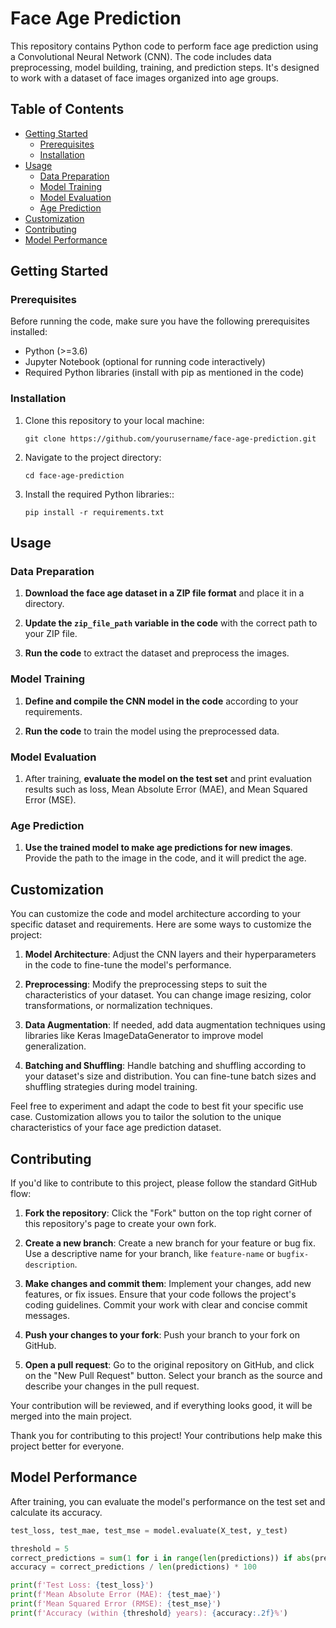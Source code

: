 # Face Age Prediction 

This repository contains Python code to perform face age prediction using a Convolutional Neural Network (CNN). The code includes data preprocessing, model building, training, and prediction steps. It's designed to work with a dataset of face images organized into age groups.

## Table of Contents

- [Getting Started](#getting-started)
  - [Prerequisites](#prerequisites)
  - [Installation](#installation)
- [Usage](#usage)
  - [Data Preparation](#data-preparation)
  - [Model Training](#model-training)
  - [Model Evaluation](#model-evaluation)
  - [Age Prediction](#age-prediction)
- [Customization](#customization)
- [Contributing](#contributing)
- [Model Performance](#model-performance)

## Getting Started

### Prerequisites

Before running the code, make sure you have the following prerequisites installed:

- Python (>=3.6)
- Jupyter Notebook (optional for running code interactively)
- Required Python libraries (install with pip as mentioned in the code)

### Installation

1. Clone this repository to your local machine:

   ```shell
   git clone https://github.com/yourusername/face-age-prediction.git

1. Navigate to the project directory:

   ```shell
   cd face-age-prediction

1. Install the required Python libraries::

   ```shell
   pip install -r requirements.txt

## Usage

### Data Preparation

1. **Download the face age dataset in a ZIP file format** and place it in a directory.

2. **Update the `zip_file_path` variable in the code** with the correct path to your ZIP file.

3. **Run the code** to extract the dataset and preprocess the images.

### Model Training

1. **Define and compile the CNN model in the code** according to your requirements.

2. **Run the code** to train the model using the preprocessed data.

### Model Evaluation

1. After training, **evaluate the model on the test set** and print evaluation results such as loss, Mean Absolute Error (MAE), and Mean Squared Error (MSE).

### Age Prediction

1. **Use the trained model to make age predictions for new images**. Provide the path to the image in the code, and it will predict the age.

## Customization

You can customize the code and model architecture according to your specific dataset and requirements. Here are some ways to customize the project:

1. **Model Architecture**: Adjust the CNN layers and their hyperparameters in the code to fine-tune the model's performance.

2. **Preprocessing**: Modify the preprocessing steps to suit the characteristics of your dataset. You can change image resizing, color transformations, or normalization techniques.

3. **Data Augmentation**: If needed, add data augmentation techniques using libraries like Keras ImageDataGenerator to improve model generalization.

4. **Batching and Shuffling**: Handle batching and shuffling according to your dataset's size and distribution. You can fine-tune batch sizes and shuffling strategies during model training.

Feel free to experiment and adapt the code to best fit your specific use case. Customization allows you to tailor the solution to the unique characteristics of your face age prediction dataset.

## Contributing

If you'd like to contribute to this project, please follow the standard GitHub flow:

1. **Fork the repository**: Click the "Fork" button on the top right corner of this repository's page to create your own fork.

2. **Create a new branch**: Create a new branch for your feature or bug fix. Use a descriptive name for your branch, like `feature-name` or `bugfix-description`.

3. **Make changes and commit them**: Implement your changes, add new features, or fix issues. Ensure that your code follows the project's coding guidelines. Commit your work with clear and concise commit messages.

4. **Push your changes to your fork**: Push your branch to your fork on GitHub.

5. **Open a pull request**: Go to the original repository on GitHub, and click on the "New Pull Request" button. Select your branch as the source and describe your changes in the pull request.

Your contribution will be reviewed, and if everything looks good, it will be merged into the main project.

Thank you for contributing to this project! Your contributions help make this project better for everyone.

## Model Performance

After training, you can evaluate the model's performance on the test set and calculate its accuracy.

```python
test_loss, test_mae, test_mse = model.evaluate(X_test, y_test)

threshold = 5
correct_predictions = sum(1 for i in range(len(predictions)) if abs(predictions[i] - y_test[i]) <= threshold)
accuracy = correct_predictions / len(predictions) * 100

print(f'Test Loss: {test_loss}')
print(f'Mean Absolute Error (MAE): {test_mae}')
print(f'Mean Squared Error (RMSE): {test_mse}')
print(f'Accuracy (within {threshold} years): {accuracy:.2f}%')






